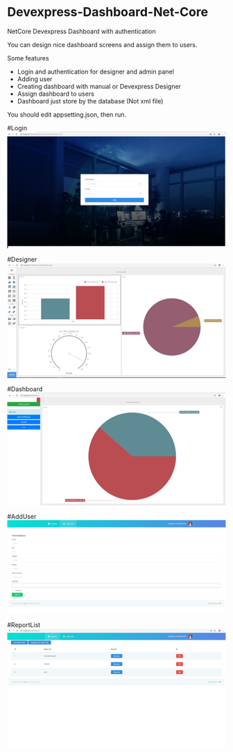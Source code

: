 # Devexpress-Dashboard-Net-Core
NetCore Devexpress Dashboard with authentication

You can design nice dashboard screens and assign them to users.

Some features
- Login and authentication for designer and admin panel
- Adding user
- Creating dashboard with manual or Devexpress Designer
- Assign dashboard to users
- Dashboard just store by the database (Not xml file)

You should edit appsetting.json, then run.

#Login 
![alt text](https://github.com/kahramanumut/Devexpress-Dashboard-Net-Core/blob/master/Login.png)

#Designer
![alt text](https://github.com/kahramanumut/Devexpress-Dashboard-Net-Core/blob/master/Designer.PNG)

#Dashboard
![alt text](https://github.com/kahramanumut/Devexpress-Dashboard-Net-Core/blob/master/Dashboard.png)


#AddUser
![alt text](https://github.com/kahramanumut/Devexpress-Dashboard-Net-Core/blob/master/AddUser.png)


#ReportList
![alt text](https://github.com/kahramanumut/Devexpress-Dashboard-Net-Core/blob/master/ReportList.png)
